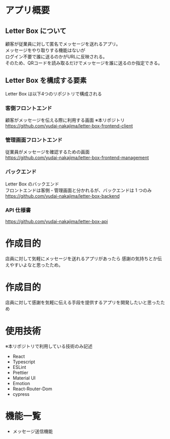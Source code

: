 # アプリ概要

## Letter Box について

顧客が従業員に対して匿名でメッセージを送れるアプリ。  
メッセージをやり取りする機能はないが  
ログイン不要で誰に送るのかがURLに反映される。  
そのため、QRコードを読み取るだけでメッセージを誰に送るのか指定できる。  

## Letter Box を構成する要素

Letter Box は以下4つのリポジトリで構成される

### 客側フロントエンド

顧客がメッセージを伝える際に利用する画面  ※本リポジトリ  
https://github.com/yudai-nakajima/letter-box-frontend-client

### 管理画面フロントエンド

従業員がメッセージを確認するための画面  
https://github.com/yudai-nakajima/letter-box-frontend-management

### バックエンド

Letter Box のバックエンド  
フロントエンドは客側・管理画面と分かれるが、バックエンドは 1 つのみ  
https://github.com/yudai-nakajima/letter-box-backend

### API 仕様書

https://github.com/yudai-nakajima/letter-box-api

# 作成目的
店員に対して気軽にメッセージを送れるアプリがあったら
感謝の気持ちとか伝えやすいよなと思ったため。

# 作成目的
店員に対して感謝を気軽に伝える手段を提供するアプリを開発したいと思ったため

# 使用技術
※本リポジトリで利用している技術のみ記述
- React
- Typescript
- ESLint
- Prettier
- Material UI
- Emotion
- React-Router-Dom
- cypress

# 機能一覧
- メッセージ送信機能
